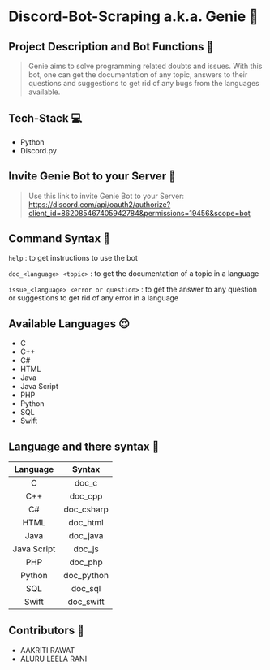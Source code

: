 # Discord-Bot-Scraping a.k.a. Genie 🧞

## Project Description and Bot Functions :tada:
>Genie aims to solve programming related doubts and issues. With this bot, one can get the documentation of any topic, answers to their questions and suggestions to get rid of any bugs from the languages available.

## Tech-Stack 💻

- Python
- Discord.py

## Invite Genie Bot to your Server 🚀
>Use this link to invite Genie Bot to your Server:                                   
https://discord.com/api/oauth2/authorize?client_id=862085467405942784&permissions=19456&scope=bot

## Command Syntax 👀

`help`  : to get instructions to use the bot

`doc_<language> <topic>`  : to get the documentation of a topic in a language 

`issue_<language> <error or question>`  : to get the answer to any question or suggestions to get rid of any error in a language

  
## Available Languages 😍
- C
- C++
- C#
- HTML
- Java
- Java Script
- PHP
- Python 
- SQL
- Swift 

## Language and there syntax :book:
| Language  | Syntax |
| :---: | :---: |
| C  | doc_c <topic>  |
| C++  | doc_cpp <topic>  |
| C#  | doc_csharp <topic>  |
| HTML  | doc_html <topic>  |
| Java  | doc_java <topic>  |
| Java Script  | doc_js <topic>  |
| PHP  | doc_php <topic>  |
| Python  | doc_python <topic>  |
| SQL  | doc_sql <topic>  |
| Swift  | doc_swift <topic>  |

## Contributors 🤝

- AAKRITI RAWAT               
- ALURU LEELA RANI

